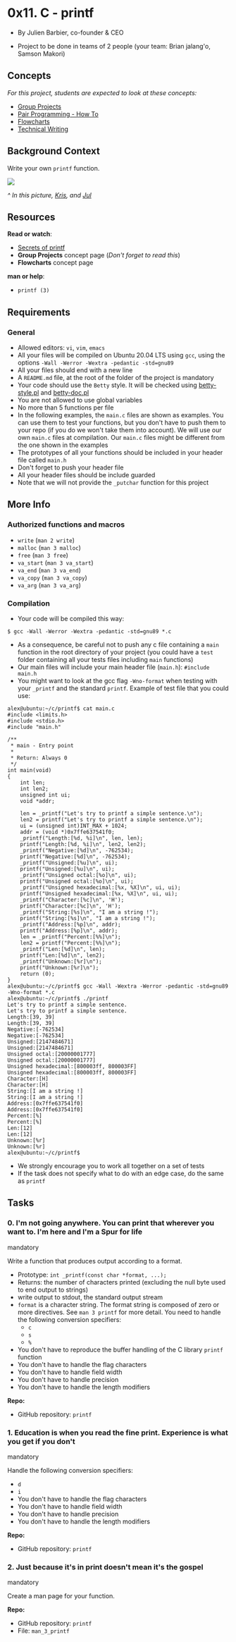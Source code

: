 0x11. C - printf
================

-   By Julien Barbier, co-founder & CEO

-   Project to be done in teams of 2 people (your team: Brian jalang'o, Samson Makori)

Concepts
--------

*For this project, students are expected to look at these concepts:*

-   [Group Projects](https://alx-intranet.hbtn.io/concepts/111)
-   [Pair Programming - How To](https://alx-intranet.hbtn.io/concepts/121)
-   [Flowcharts](https://alx-intranet.hbtn.io/concepts/130)
-   [Technical Writing](https://alx-intranet.hbtn.io/concepts/225)

Background Context
------------------

Write your own `printf` function.

![](https://s3.amazonaws.com/intranet-projects-files/holbertonschool-low_level_programming/228/printf.png)

*^ In this picture, [Kris](https://alx-intranet.hbtn.io/rltoken/pSPZEmqi5O8ZoeLM5-65WA "Kris"), and [Jul](https://alx-intranet.hbtn.io/rltoken/X_vDffLlUpbtqnubfnQx8Q "Jul")*

Resources
---------

**Read or watch**:

-   [Secrets of printf](https://alx-intranet.hbtn.io/rltoken/gxdsTXxWMklkBTgY197HYQ "Secrets of printf")
-   **Group Projects** concept page (*Don't forget to read this*)
-   **Flowcharts** concept page

**man or help**:

-   `printf (3)`

Requirements
------------

### General

-   Allowed editors: `vi`, `vim`, `emacs`
-   All your files will be compiled on Ubuntu 20.04 LTS using `gcc`, using the options `-Wall -Werror -Wextra -pedantic -std=gnu89`
-   All your files should end with a new line
-   A `README.md` file, at the root of the folder of the project is mandatory
-   Your code should use the `Betty` style. It will be checked using [betty-style.pl](https://github.com/holbertonschool/Betty/blob/master/betty-style.pl "betty-style.pl") and [betty-doc.pl](https://github.com/holbertonschool/Betty/blob/master/betty-doc.pl "betty-doc.pl")
-   You are not allowed to use global variables
-   No more than 5 functions per file
-   In the following examples, the `main.c` files are shown as examples. You can use them to test your functions, but you don't have to push them to your repo (if you do we won't take them into account). We will use our own `main.c` files at compilation. Our `main.c` files might be different from the one shown in the examples
-   The prototypes of all your functions should be included in your header file called `main.h`
-   Don't forget to push your header file
-   All your header files should be include guarded
-   Note that we will not provide the `_putchar` function for this project


More Info
---------

### Authorized functions and macros

-   `write` (`man 2 write`)
-   `malloc` (`man 3 malloc`)
-   `free` (`man 3 free`)
-   `va_start` (`man 3 va_start`)
-   `va_end` (`man 3 va_end`)
-   `va_copy` (`man 3 va_copy`)
-   `va_arg` (`man 3 va_arg`)

### Compilation

-   Your code will be compiled this way:

```
$ gcc -Wall -Werror -Wextra -pedantic -std=gnu89 *.c

```

-   As a consequence, be careful not to push any c file containing a `main` function in the root directory of your project (you could have a `test` folder containing all your tests files including `main` functions)
-   Our main files will include your main header file (`main.h`): `#include main.h`
-   You might want to look at the gcc flag `-Wno-format` when testing with your `_printf` and the standard `printf`. Example of test file that you could use:

```
alex@ubuntu:~/c/printf$ cat main.c
#include <limits.h>
#include <stdio.h>
#include "main.h"

/**
 * main - Entry point
 *
 * Return: Always 0
 */
int main(void)
{
    int len;
    int len2;
    unsigned int ui;
    void *addr;

    len = _printf("Let's try to printf a simple sentence.\n");
    len2 = printf("Let's try to printf a simple sentence.\n");
    ui = (unsigned int)INT_MAX + 1024;
    addr = (void *)0x7ffe637541f0;
    _printf("Length:[%d, %i]\n", len, len);
    printf("Length:[%d, %i]\n", len2, len2);
    _printf("Negative:[%d]\n", -762534);
    printf("Negative:[%d]\n", -762534);
    _printf("Unsigned:[%u]\n", ui);
    printf("Unsigned:[%u]\n", ui);
    _printf("Unsigned octal:[%o]\n", ui);
    printf("Unsigned octal:[%o]\n", ui);
    _printf("Unsigned hexadecimal:[%x, %X]\n", ui, ui);
    printf("Unsigned hexadecimal:[%x, %X]\n", ui, ui);
    _printf("Character:[%c]\n", 'H');
    printf("Character:[%c]\n", 'H');
    _printf("String:[%s]\n", "I am a string !");
    printf("String:[%s]\n", "I am a string !");
    _printf("Address:[%p]\n", addr);
    printf("Address:[%p]\n", addr);
    len = _printf("Percent:[%%]\n");
    len2 = printf("Percent:[%%]\n");
    _printf("Len:[%d]\n", len);
    printf("Len:[%d]\n", len2);
    _printf("Unknown:[%r]\n");
    printf("Unknown:[%r]\n");
    return (0);
}
alex@ubuntu:~/c/printf$ gcc -Wall -Wextra -Werror -pedantic -std=gnu89 -Wno-format *.c
alex@ubuntu:~/c/printf$ ./printf
Let's try to printf a simple sentence.
Let's try to printf a simple sentence.
Length:[39, 39]
Length:[39, 39]
Negative:[-762534]
Negative:[-762534]
Unsigned:[2147484671]
Unsigned:[2147484671]
Unsigned octal:[20000001777]
Unsigned octal:[20000001777]
Unsigned hexadecimal:[800003ff, 800003FF]
Unsigned hexadecimal:[800003ff, 800003FF]
Character:[H]
Character:[H]
String:[I am a string !]
String:[I am a string !]
Address:[0x7ffe637541f0]
Address:[0x7ffe637541f0]
Percent:[%]
Percent:[%]
Len:[12]
Len:[12]
Unknown:[%r]
Unknown:[%r]
alex@ubuntu:~/c/printf$

```

-   We strongly encourage you to work all together on a set of tests
-   If the task does not specify what to do with an edge case, do the same as `printf`

Tasks
-----

### 0\. I'm not going anywhere. You can print that wherever you want to. I'm here and I'm a Spur for life

mandatory

Write a function that produces output according to a format.

-   Prototype: `int _printf(const char *format, ...);`
-   Returns: the number of characters printed (excluding the null byte used to end output to strings)
-   write output to stdout, the standard output stream
-   `format` is a character string. The format string is composed of zero or more directives. See `man 3 printf` for more detail. You need to handle the following conversion specifiers:
    -   `c`
    -   `s`
    -   `%`
-   You don't have to reproduce the buffer handling of the C library `printf` function
-   You don't have to handle the flag characters
-   You don't have to handle field width
-   You don't have to handle precision
-   You don't have to handle the length modifiers

**Repo:**

-   GitHub repository: `printf`

### 1\. Education is when you read the fine print. Experience is what you get if you don't

mandatory

Handle the following conversion specifiers:

-   `d`
-   `i`
-   You don't have to handle the flag characters
-   You don't have to handle field width
-   You don't have to handle precision
-   You don't have to handle the length modifiers

**Repo:**

-   GitHub repository: `printf`

### 2\. Just because it's in print doesn't mean it's the gospel

mandatory

Create a man page for your function.

**Repo:**

-   GitHub repository: `printf`
-   File: `man_3_printf`
